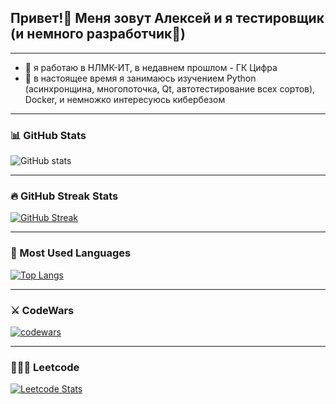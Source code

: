 ## Привет!👋 Меня зовут Алексей и я тестировщик (и немного разработчик🙂)
---

- 🔭 я работаю в НЛМК-ИТ, в недавнем прошлом - ГК Цифра
- 🌱 в настоящее время я занимаюсь изучением Python (асинхронщина, многопоточка, Qt, автотестирование всех сортов), Docker, и немножко интересуюсь кибербезом

---

### 📊 GitHub Stats
![GitHub stats](https://github-readme-stats.vercel.app/api?username=enc1cxx&show_icons=true&theme=darcula&title_color=FF8C00&hide_border=true) 

---

### 🔥 GitHub Streak Stats
[![GitHub Streak](https://github-readme-streak-stats.herokuapp.com/?user=enc1cxx&theme=dark)](https://git.io/streak-stats)

---

### 🤖 Most Used Languages
[![Top Langs](https://github-readme-stats.vercel.app/api/top-langs/?username=enc1cxx&layout=donut)](https://github.com/anuraghazra/github-readme-stats)

---

### ⚔ CodeWars
[![codewars](https://www.codewars.com/users/enc1cxx/badges/large)](https://github.com/estraviz/codewars)

---

### 👨🏻‍💻 Leetcode
[![Leetcode Stats](https://leetcard.jacoblin.cool/enc1cxx)](https://leetcard.jacoblin.cool/JacobLinCool)
